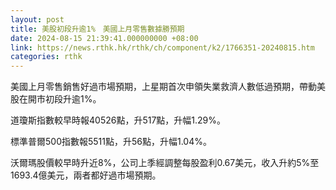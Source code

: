 ```yaml
---
layout: post
title: 美股初段升逾1%　美國上月零售數據勝預期
date: 2024-08-15 21:39:41.000000000 +08:00
link: https://news.rthk.hk/rthk/ch/component/k2/1766351-20240815.htm
categories: rthk
---
```


美國上月零售銷售好過市場預期，上星期首次申領失業救濟人數低過預期，帶動美股在開市初段升逾1%。

道瓊斯指數較早時報40526點，升517點，升幅1.29%。

標準普爾500指數報5511點，升56點，升幅1.04%。

沃爾瑪股價較早時升近8%，公司上季經調整每股盈利0.67美元，收入升約5%至1693.4億美元，兩者都好過市場預期。
